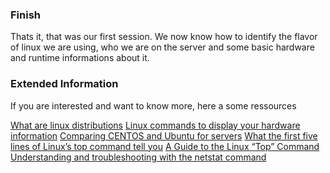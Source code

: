 ### Finish

Thats it, that was our first session.
We now know how to identify the flavor of linux we are using, who we are on the server and some basic hardware and runtime informations about it.

### Extended Information

If you are interested and want to know more, here a some ressources

[What are linux distributions](https://en.wikipedia.org/wiki/Linux_distribution)
[Linux commands to display your hardware information](https://opensource.com/article/19/9/linux-commands-hardware-information)
[Comparing CENTOS and Ubuntu for servers](http://serverfault.com/questions/53954/centos-vs-ubuntu)
[What the first five lines of Linux’s top command tell you](https://www.redhat.com/en/blog/interpret-top-output)
[A Guide to the Linux “Top” Command](https://www.booleanworld.com/guide-linux-top-command/)
[Understanding and troubleshooting with the netstat command](https://www.site24x7.com/learn/linux/netstat-command.html)
